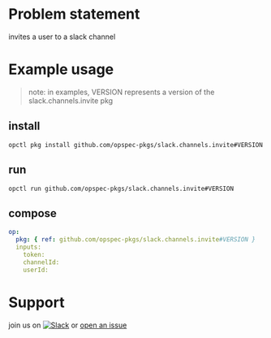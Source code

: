 # Problem statement
invites a user to a slack channel

# Example usage

> note: in examples, VERSION represents a version of the slack.channels.invite pkg

## install

```shell
opctl pkg install github.com/opspec-pkgs/slack.channels.invite#VERSION
```

## run

```
opctl run github.com/opspec-pkgs/slack.channels.invite#VERSION
```

## compose

```yaml
op:
  pkg: { ref: github.com/opspec-pkgs/slack.channels.invite#VERSION }
  inputs:
    token:
    channelId:
    userId:
```

# Support

join us on [![Slack](https://opspec-slackin.herokuapp.com/badge.svg)](https://opspec-slackin.herokuapp.com/)
or [open an issue](https://github.com/opspec-pkgs/slack.channels.invite/issues)
